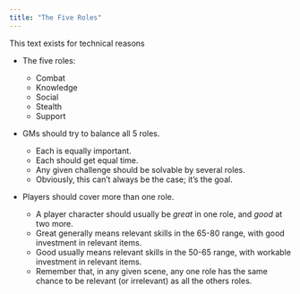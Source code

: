 ```yaml
---
title: "The Five Roles"
---
```


This text exists for technical reasons

  - The five roles:
    
      - Combat
      - Knowledge
      - Social
      - Stealth
      - Support

  - GMs should try to balance all 5 roles.
    
      - Each is equally important.
      - Each should get equal time.
      - Any given challenge should be solvable by several roles.
      - Obviously, this can’t always be the case; it’s the goal.

  - Players should cover more than one role.
    
      - A player character should usually be *great* in one role, and
        *good* at two more.
      - Great generally means relevant skills in the 65-80 range, with
        good investment in relevant items.
      - Good usually means relevant skills in the 50-65 range, with
        workable investment in relevant items.
      - Remember that, in any given scene, any one role has the same
        chance to be relevant (or irrelevant) as all the others roles.


